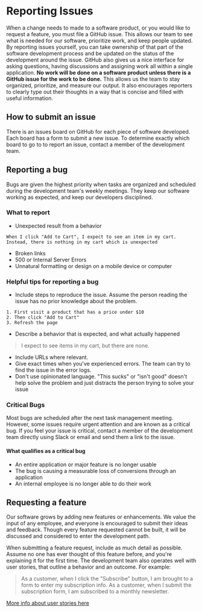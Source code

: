 # Reporting Issues

When a change needs to made to a software product, or you would like to request a feature, you must file a GitHub issue. This allows our team to see what is needed for our software, prioritize work, and keep people updated. By reporting issues yourself, you can take ownership of that part of the software development process and be updated on the status of the development around the issue. GitHub also gives us a nice interface for asking questions, having discussions and assigning work all within a single application. __No work will be done on a software product unless there is a GitHub issue for the work to be done.__ This allows us the team to stay organized, prioritize, and measure our output. It also encourages reporters to clearly type out their thoughts in a way that is concise and filled with useful information.

## How to submit an issue

There is an issues board on GitHub for each piece of software developed. Each board has a form to submit a new issue. To determine exactly which board to go to to report an issue, contact a member of the development team.

## Reporting a bug

Bugs are given the highest priority when tasks are organized and scheduled during the development team's weekly meetings. They keep our software working as expected, and keep our developers disciplined.

### What to report

 - Unexpected result from a behavior 
```   
When I click "Add to Cart", I expect to see an item in my cart. Instead, there is nothing in my cart which is unexpected
```
 - Broken links
 - 500 or Internal Server Errors
 - Unnatural formatting or design on a mobile device or computer

### Helpful tips for reporting a bug


 - Include steps to reproduce the issue. Assume the person reading the issue has no prior knowledge about the problem. 
```
1. First visit a product that has a price under $10
2. Then click "Add to Cart"
3. Refresh the page
```
 - Describe a behavior that is expected, and what actually happened
 > I expect to see items in my cart, but there are none.
 - Include URLs where relevant.
 - Give exact times when you've experienced errors. The team can try to find the issue in the error logs.
 - Don't use opinionated language. "This sucks" or "isn't good" doesn't help solve the problem and just distracts the person trying to solve your issue

### Critical Bugs

Most bugs are scheduled after the next task management meeting. However, some issues require urgent attention and are known as a critical bug. If you feel your issue is critical, contact a member of the development team directly using Slack or email and send them a link to the issue.

#### What qualifies as a critical bug
 - An entire application or major feature is no longer usable
 - The bug is causing a measurable loss of conversions through an application
 - An internal employee is no longer able to do their work

## Requesting a feature

Our software grows by adding new features or enhancements. We value the input of any employee, and everyone is encouraged to submit their ideas and feedback. Though every feature requested cannot be built, it will be discussed and considered to enter the development path.

When submitting a feature request, include as much detail as possible. Assume no one has ever thought of this feature before, and you're explaining it for the first time. The development team also operates well with user stories, that outline a behavior and an outcome. For example:

> As a customer, when I click the "Subscribe" button, I am brought to a form to enter my subscription info.
> As a customer, when I submit the subscription form, I am subscribed to a monthly newsletter.

[More info about user stories here](http://www.mountaingoatsoftware.com/agile/user-stories)
